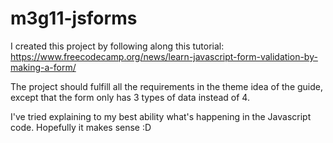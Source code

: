 # m3g11-jsforms

I created this project by following along this tutorial:
https://www.freecodecamp.org/news/learn-javascript-form-validation-by-making-a-form/

The project should fulfill all the requirements in the theme idea of the guide, except that the form only has 3 types of data instead of 4.

I've tried explaining to my best ability what's happening in the Javascript code. Hopefully it makes sense :D